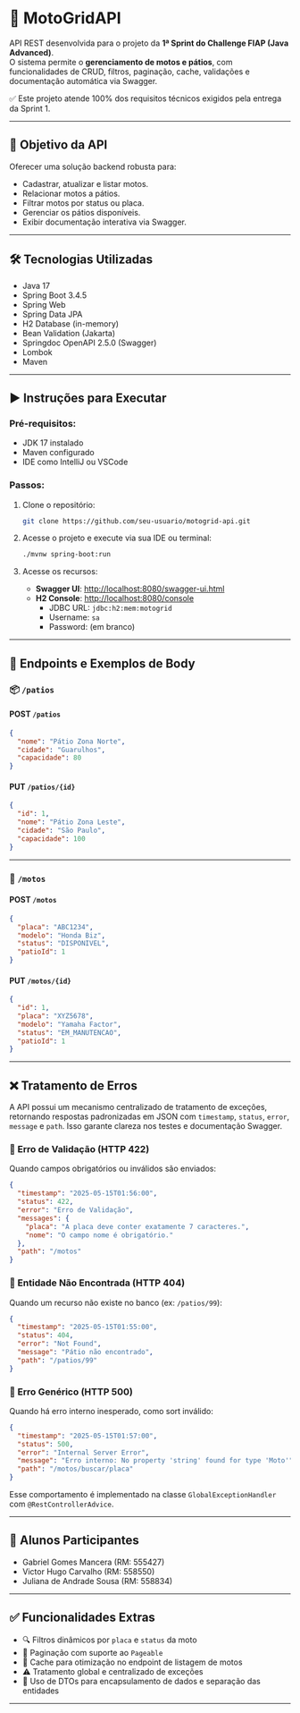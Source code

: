 # 🚀 MotoGridAPI

API REST desenvolvida para o projeto da **1ª Sprint do Challenge FIAP (Java Advanced)**.  
O sistema permite o **gerenciamento de motos e pátios**, com funcionalidades de CRUD, filtros, paginação, cache, validações e documentação automática via Swagger.

✅ Este projeto atende 100% dos requisitos técnicos exigidos pela entrega da Sprint 1.


---


## 🎯 Objetivo da API

Oferecer uma solução backend robusta para:
- Cadastrar, atualizar e listar motos.
- Relacionar motos a pátios.
- Filtrar motos por status ou placa.
- Gerenciar os pátios disponíveis.
- Exibir documentação interativa via Swagger.


---


## 🛠 Tecnologias Utilizadas

- Java 17
- Spring Boot 3.4.5
- Spring Web
- Spring Data JPA
- H2 Database (in-memory)
- Bean Validation (Jakarta)
- Springdoc OpenAPI 2.5.0 (Swagger)
- Lombok
- Maven


---


## ▶️ Instruções para Executar

### Pré-requisitos:
- JDK 17 instalado
- Maven configurado
- IDE como IntelliJ ou VSCode

### Passos:

1. Clone o repositório:
   ```bash
   git clone https://github.com/seu-usuario/motogrid-api.git
   ```

2. Acesse o projeto e execute via sua IDE ou terminal:
   ```bash
   ./mvnw spring-boot:run
   ```

3. Acesse os recursos:
   - **Swagger UI**: [http://localhost:8080/swagger-ui.html](http://localhost:8080/swagger-ui.html)
   - **H2 Console**: [http://localhost:8080/console](http://localhost:8080/console)
      - JDBC URL: `jdbc:h2:mem:motogrid`
      - Username: `sa`
      - Password: (em branco)


---


## 🔗 Endpoints e Exemplos de Body

### 📦 `/patios`

#### POST `/patios`
```json
{
  "nome": "Pátio Zona Norte",
  "cidade": "Guarulhos",
  "capacidade": 80
}
```

#### PUT `/patios/{id}`
```json
{
  "id": 1,
  "nome": "Pátio Zona Leste",
  "cidade": "São Paulo",
  "capacidade": 100
}
```



---


### 🛵 `/motos`

#### POST `/motos`
```json
{
  "placa": "ABC1234",
  "modelo": "Honda Biz",
  "status": "DISPONIVEL",
  "patioId": 1
}
```

#### PUT `/motos/{id}`
```json
{
  "id": 1,
  "placa": "XYZ5678",
  "modelo": "Yamaha Factor",
  "status": "EM_MANUTENCAO",
  "patioId": 1
}
```


---

## ❌ Tratamento de Erros


A API possui um mecanismo centralizado de tratamento de exceções, retornando respostas padronizadas em JSON com `timestamp`, `status`, `error`, `message` e `path`. Isso garante clareza nos testes e documentação Swagger.

### 🔸 Erro de Validação (HTTP 422)

Quando campos obrigatórios ou inválidos são enviados:

```json
{
  "timestamp": "2025-05-15T01:56:00",
  "status": 422,
  "error": "Erro de Validação",
  "messages": {
    "placa": "A placa deve conter exatamente 7 caracteres.",
    "nome": "O campo nome é obrigatório."
  },
  "path": "/motos"
}
```

### 🔸 Entidade Não Encontrada (HTTP 404)

Quando um recurso não existe no banco (ex: `/patios/99`):

```json
{
  "timestamp": "2025-05-15T01:55:00",
  "status": 404,
  "error": "Not Found",
  "message": "Pátio não encontrado",
  "path": "/patios/99"
}
```

### 🔸 Erro Genérico (HTTP 500)

Quando há erro interno inesperado, como sort inválido:

```json
{
  "timestamp": "2025-05-15T01:57:00",
  "status": 500,
  "error": "Internal Server Error",
  "message": "Erro interno: No property 'string' found for type 'Moto'",
  "path": "/motos/buscar/placa"
}
```

Esse comportamento é implementado na classe `GlobalExceptionHandler` com `@RestControllerAdvice`.

---


## 👥 Alunos Participantes

- Gabriel Gomes Mancera (RM: 555427)
- Victor Hugo Carvalho  (RM: 558550)
- Juliana de Andrade Sousa (RM: 558834)


---


## ✅ Funcionalidades Extras

- 🔍 Filtros dinâmicos por `placa` e `status` da moto
- 📃 Paginação com suporte ao `Pageable`
- 💾 Cache para otimização no endpoint de listagem de motos
- ⚠️ Tratamento global e centralizado de exceções
- 🔄 Uso de DTOs para encapsulamento de dados e separação das entidades


---
